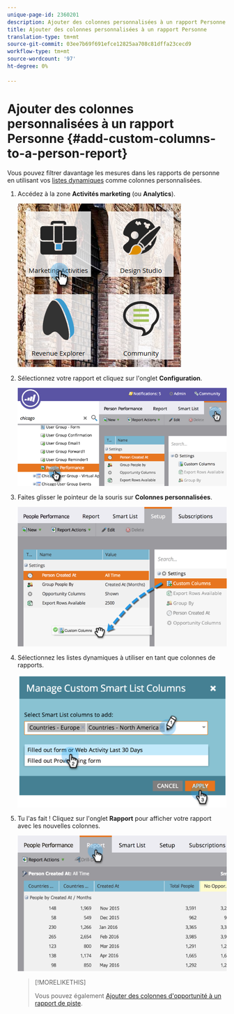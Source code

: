 ```yaml
---
unique-page-id: 2360201
description: Ajouter des colonnes personnalisées à un rapport Personne - Documents marketing - Documentation du produit
title: Ajouter des colonnes personnalisées à un rapport Personne
translation-type: tm+mt
source-git-commit: 03ee7b69f691efce12825aa708c81dffa23cecd9
workflow-type: tm+mt
source-wordcount: '97'
ht-degree: 0%

---
```



# Ajouter des colonnes personnalisées à un rapport Personne {#add-custom-columns-to-a-person-report}

Vous pouvez filtrer davantage les mesures dans les rapports de personne en utilisant vos [listes dynamiques](/help/marketo/product-docs/core-marketo-concepts/smart-lists-and-static-lists/understanding-smart-lists.md) comme colonnes personnalisées.

1. Accédez à la zone **Activités marketing** (ou **Analytics**).

   ![](assets/ma-1.png)

1. Sélectionnez votre rapport et cliquez sur l&#39;onglet **Configuration**.

   ![](assets/two-1.png)

1. Faites glisser le pointeur de la souris sur **Colonnes personnalisées**.

   ![](assets/three-1.png)

1. Sélectionnez les listes dynamiques à utiliser en tant que colonnes de rapports.

   ![](assets/image2014-9-16-16-3a39-3a34.png)

1. Tu l&#39;as fait ! Cliquez sur l&#39;onglet **Rapport** pour afficher votre rapport avec les nouvelles colonnes.

   ![](assets/five-1.png)

   >[!MORELIKETHIS]
   >
   >Vous pouvez également [Ajouter des colonnes d&#39;opportunité à un rapport de piste](/help/marketo/product-docs/reporting/basic-reporting/editing-reports/add-opportunity-columns-to-a-lead-report.md).
